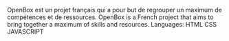 OpenBox est un projet français qui a pour but de regrouper un maximum de compétences et de ressources.
OpenBox is a French project that aims to bring together a maximum of skills and resources.
Languages: HTML CSS JAVASCRIPT 